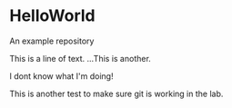 # HelloWorld
An example repository

This is a line of text.
...This is another.

I dont know what I'm doing!

This is another test to make sure git is working in the lab.
